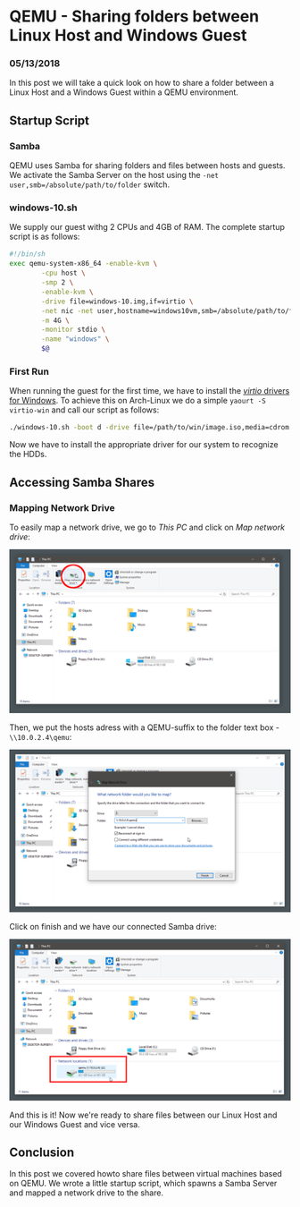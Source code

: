 # QEMU - Sharing folders between Linux Host and Windows Guest #

### 05/13/2018 ###

In this post we will take a quick look on how to share a folder between a Linux Host and a Windows Guest within a QEMU environment. 

## [](#startup-script)Startup Script
### [](#samba)Samba
QEMU uses Samba for sharing folders and files between hosts and guests. We activate the Samba Server on the host using the `-net user,smb=/absolute/path/to/folder` switch.
### [](#windows-10-sh)windows-10.sh
We supply our guest withg 2 CPUs and 4GB of RAM. 
The complete startup script is as follows:

```bash
#!/bin/sh
exec qemu-system-x86_64 -enable-kvm \
        -cpu host \
        -smp 2 \
        -enable-kvm \
        -drive file=windows-10.img,if=virtio \
        -net nic -net user,hostname=windows10vm,smb=/absolute/path/to/folder \
        -m 4G \
        -monitor stdio \
        -name "windows" \
        $@ 
```

### [](#first-run)First Run
When running the guest for the first time, we have to install the [_virtio_ drivers for Windows](https://docs.fedoraproject.org/quick-docs/en-US/creating-windows-virtual-machines-using-virtio-drivers.html).
To achieve this on Arch-Linux we do a simple `yaourt -S virtio-win` and call our script as follows:
```bash
./windows-10.sh -boot d -drive file=/path/to/win/image.iso,media=cdrom -drive file=/usr/share/virtio/virtio-win.iso,media=cdrom
```
Now we have to install the appropriate driver for our system to recognize the HDDs.

## [](#accessing-samba-shares)Accessing Samba Shares
### [](#mapping-network-drive)Mapping Network Drive
To easily map a network drive, we go to _This PC_ and click on _Map network drive_:

![](../assets/map-network-drive-1.png)

Then, we put the hosts adress with a QEMU-suffix to the folder text box - `\\10.0.2.4\qemu`:

![](../assets/map-network-drive-2.png)

Click on finish and we have our connected Samba drive:

![](../assets/map-network-drive-3.png)

And this is it! Now we're ready to share files between our Linux Host and our Windows Guest and vice versa.

## [](#conclusion)Conclusion
In this post we covered howto share files between virtual machines based on QEMU. We wrote a little startup script, which spawns a Samba Server and mapped a network drive to the share. 
